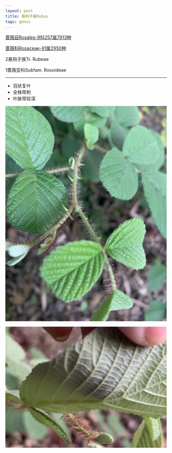 ```yaml
---
layout: post
title: 悬钩子属Rubus
tags: genus    
---
```


[蔷薇目Rosales-9科257属7913种](https://ganlu1994.github.io/2000/01/34蔷薇目Rosales/)

[蔷薇科Rosaceae-91属2950种](https://ganlu1994.github.io/2000/11/190蔷薇科Rosaceae/)

2悬钩子族Tr. Rubeae

1蔷薇亚科Subfam. Rosoideae

---

* 羽状复叶
* 全株带刺
* 叶脉常较深

![](/images/post/2020-09-03/2020-09-03-185419_IMG_9730.jpeg)

![](/images/post/2020-09-03/2020-09-03-185502_IMG_9734.jpeg)